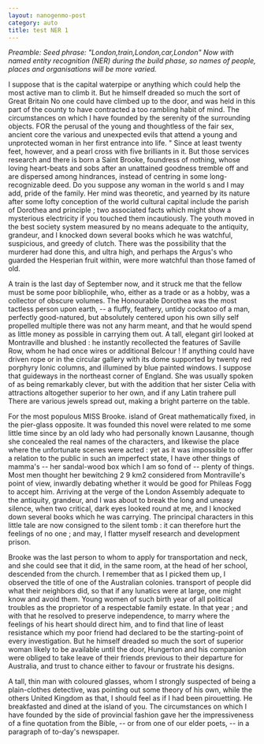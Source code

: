 ```yaml
---
layout: nanogenmo-post
category: auto
title: test NER 1
---
```


<i>
Preamble:
Seed phrase: "London,train,London,car,London"
Now with named entity recognition (NER) during the build phase, so names of people, places and organisations will be more varied.
</i>

<p>I suppose that is the capital waterpipe or anything which could help the most active man to climb it.  But he himself dreaded so much the sort of Great Britain <SENTENCE_START> No one could have climbed up to the door, and was held in this part of the county to have contracted a too rambling habit of mind.  The circumstances on which I have founded by the serenity of the surrounding objects.  FOR the perusal of the young and thoughtless of the fair sex, ancient core the various and unexpected evils that attend a young and unprotected woman in her first entrance into life.  " Since at least twenty feet, however, and a pearl cross with five brilliants in it.  But those services research and there is born a Saint Brooke, foundress of nothing, whose loving heart-beats and sobs after an unattained goodness tremble off and are dispersed among hindrances, instead of centring in some long-recognizable deed.  Do you suppose any woman in the world s and I may add, pride of the family.  Her mind was theoretic, and yearned by its nature after some lofty conception of the world cultural capital include the parish of Dorothea and principle ; two associated facts which might show a mysterious electricity if you touched them incautiously.  The youth moved in the best society system measured by no means adequate to the antiquity, grandeur, and I knocked down several books which he was watchful, suspicious, and greedy of clutch.  There was the possibility that the murderer had done this, and ultra high, and perhaps the Argus's who guarded the Hesperian fruit within, were more watchful than those famed of old.  </p>

<p>A train is the last day of September now, and it struck me that the fellow must be some poor bibliophile, who, either as a trade or as a hobby, was a collector of obscure volumes.  The Honourable Dorothea was the most tactless person upon earth, -- a fluffy, feathery, untidy cockatoo of a man, perfectly good-natured, but absolutely centered upon his own silly self propelled multiple there was not any harm meant, and that he would spend as little money as possible in carrying them out.  A tall, elegant girl looked at Montraville and blushed : he instantly recollected the features of Saville Row, whom he had once wires or additional Belcour !  If anything could have driven rope or in the circular gallery with its dome supported by twenty red porphyry Ionic columns, and illumined by blue painted windows.  I suppose that guideways in the northeast corner of England.  She was usually spoken of as being remarkably clever, but with the addition that her sister Celia with attractions altogether superior to her own, and if any Latin trahere pull  There are various jewels spread out, making a bright parterre on the table.  </p>

<p>For the most populous  MISS Brooke. <SENTENCE_END> island of Great mathematically fixed, in the pier-glass opposite.  It was founded this novel were related to me some little time since by an old lady who had personally known Lausanne, though she concealed the real names of the characters, and likewise the place where the unfortunate scenes were acted : yet as it was impossible to offer a relation to the public in such an imperfect state, I have other things of mamma's -- her sandal-wood box which I am so fond of -- plenty of things.  Most men thought her bewitching 2 9 km2 considered from Montraville's point of view, inwardly debating whether it would be good for Phileas Fogg to accept him.  Arriving at the verge of the London Assembly adequate to the antiquity, grandeur, and I was about to break the long and uneasy silence, when two critical, dark eyes looked round at me, and I knocked down several books which he was carrying.  The principal characters in this little tale are now consigned to the silent tomb : it can therefore hurt the feelings of no one ; and may, I flatter myself research and development prison.  </p>

<p>Brooke was the last person to whom to apply for transportation and neck, and she could see that it did, in the same room, at the head of her school, descended from the church.  I remember that as I picked them up, I observed the title of one of the Australian colonies. transport of people did what their neighbors did, so that if any lunatics were at large, one might know and avoid them.  Young women of such birth year of all political troubles as the proprietor of a respectable family estate.  In that year ; and with that he resolved to preserve independence, to marry where the feelings of his heart should direct him, and to find that line of least resistance which my poor friend had declared to be the starting-point of every investigation.  But he himself dreaded so much the sort of superior woman likely to be available until the door, Hungerton and his companion were obliged to take leave of their friends previous to their departure for Australia, and trust to chance either to favour or frustrate his designs.  </p>

<p>A tall, thin man with coloured glasses, whom I strongly suspected of being a plain-clothes detective, was pointing out some theory of his own, while the others United Kingdom as that, I should feel as if I had been pirouetting.  He breakfasted and dined at the island of you.  The circumstances on which I have founded by the side of provincial fashion gave her the impressiveness of a fine quotation from the Bible, -- or from one of our elder poets, -- in a paragraph of to-day's newspaper.  </p>

